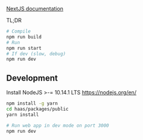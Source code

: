 [NextJS documentation](https://github.com/zeit/next.js)

TL;DR

```sh
# Compile
npm run build
# Run
npm run start
# If dev (slow, debug)
npm run dev
```

## Development

Install NodeJS >-= 10.14.1 LTS https://nodejs.org/en/

```sh
npm install -g yarn
cd haas/packages/public
yarn install

# Run web app in dev mode on port 3000
npm run dev
```
